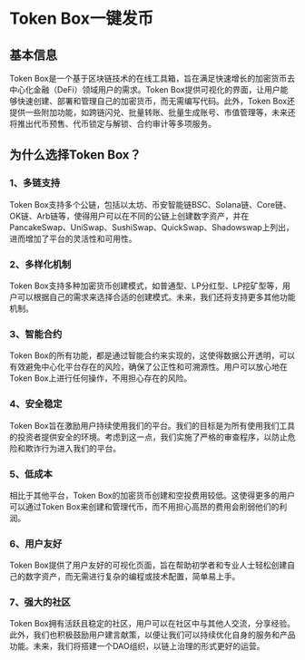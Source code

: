# Token Box一键发币

## 基本信息

Token Box是一个基于区块链技术的在线工具箱，旨在满足快速增长的加密货币去中心化金融（DeFi）领域用户的需求。Token Box提供可视化的界面，让用户能够快速创建、部署和管理自己的加密货币，而无需编写代码。此外，Token Box还提供一些附加功能，如跨链闪兑、批量转账、批量生成账号、市值管理等，未来还将推出代币预售、代币锁定与解锁、合约审计等多项服务。

## **为什么选择Token Box？**

### 1、多链支持

Token Box支持多个公链，包括以太坊、币安智能链BSC、Solana链、Core链、OK链、Arb链等，使得用户可以在不同的公链上创建数字资产，并在PancakeSwap、UniSwap、SushiSwap、QuickSwap、Shadowswap上列出，进而增加了平台的灵活性和可用性。

### 2、多样化机制

Token Box支持多种加密货币创建模式，如普通型、LP分红型、LP挖矿型等，用户可以根据自己的需求来选择合适的创建模式。未来，我们还将支持更多其他功能机制。

### 3、智能合约

Token Box的所有功能，都是通过智能合约来实现的，这使得数据公开透明，可以有效避免中心化平台存在的风险，确保了公正性和可溯源性。用户可以放心地在Token Box上进行任何操作，不用担心存在的风险。

### 4、安全稳定

Token Box旨在激励用户持续使用我们的平台。我们的目标是为所有使用我们工具的投资者提供安全的环境。考虑到这一点，我们实施了严格的审查程序，以防止危险和欺诈行为进入我们的平台。

### 5、低成本

相比于其他平台，Token Box的加密货币创建和空投费用较低。这使得更多的用户可以通过Token Box来创建和管理代币，而不用担心高昂的费用会削弱他们的利润。

### 6、用户友好

Token Box提供了用户友好的可视化页面，旨在帮助初学者和专业人士轻松创建自己的数字资产，而无需进行复杂的编程或技术配置，简单易上手。

### 7、强大的社区

Token Box拥有活跃且稳定的社区，用户可以在社区中与其他人交流，分享经验。此外，我们也积极鼓励用户建言献策，以便让我们可以持续优化自身的服务和产品功能。未来，我们将搭建一个DAO组织，以链上治理的形式更好的运营。
